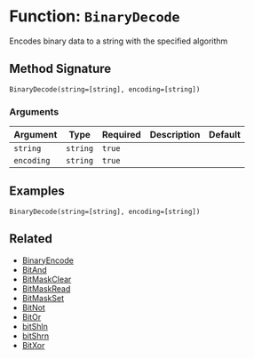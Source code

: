 [comment]: # (Note: This documentation is generated dynamically in the build process.  To modify the contents, change the javadoc on the _invoke method of the BIF class)

# Function: `BinaryDecode`

Encodes binary data to a string with the specified algorithm

## Method Signature
```
BinaryDecode(string=[string], encoding=[string])
```
### Arguments

| Argument | Type | Required | Description | Default |
|----------|------|----------|-------------|---------|
| `string` | `string` | `true` |  |  |
| `encoding` | `string` | `true` |  |  |

## Examples

```
BinaryDecode(string=[string], encoding=[string])
```

## Related
  * [BinaryEncode](boxlang-language/reference/built-in-functions/BinaryEncode.md)
  * [BitAnd](boxlang-language/reference/built-in-functions/BitAnd.md)
  * [BitMaskClear](boxlang-language/reference/built-in-functions/BitMaskClear.md)
  * [BitMaskRead](boxlang-language/reference/built-in-functions/BitMaskRead.md)
  * [BitMaskSet](boxlang-language/reference/built-in-functions/BitMaskSet.md)
  * [BitNot](boxlang-language/reference/built-in-functions/BitNot.md)
  * [BitOr](boxlang-language/reference/built-in-functions/BitOr.md)
  * [bitShln](boxlang-language/reference/built-in-functions/bitShln.md)
  * [bitShrn](boxlang-language/reference/built-in-functions/bitShrn.md)
  * [BitXor](boxlang-language/reference/built-in-functions/BitXor.md)
